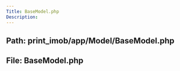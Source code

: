 ```yaml
---
Title: BaseModel.php
Description:
---
```


## Path: print_imob/app/Model/BaseModel.php
## File: BaseModel.php

